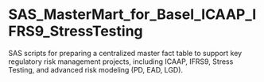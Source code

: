 # SAS_MasterMart_for_Basel_ICAAP_IFRS9_StressTesting
SAS scripts for preparing a centralized master fact table to support key regulatory risk management projects, including ICAAP, IFRS9, Stress Testing, and advanced risk modeling (PD, EAD, LGD).
